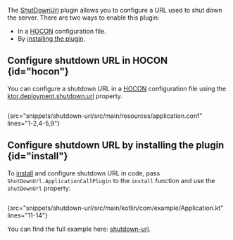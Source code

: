 [//]: # (title: Shutdown URL)

<tldr>
<var name="example_name" value="shutdown-url"/>
<include src="lib.xml" include-id="download_example"/>
</tldr>

The [ShutDownUrl](https://api.ktor.io/ktor-server/ktor-server-host-common/io.ktor.server.engine/-shut-down-url/index.html) plugin allows you to configure a URL used to shut down the server. 
There are two ways to enable this plugin: 
- In a [HOCON](#hocon) configuration file.
- By [installing the plugin](#install).



## Configure shutdown URL in HOCON {id="hocon"}

You can configure a shutdown URL in a [HOCON](Configurations.xml#hocon-file) configuration file using the [ktor.deployment.shutdown.url](Configurations.xml#predefined-properties) property.

```kotlin
```
{src="snippets/shutdown-url/src/main/resources/application.conf" lines="1-2,4-5,9"}

## Configure shutdown URL by installing the plugin {id="install"}

To [install](Plugins.md#install) and configure shutdown URL in code, pass `ShutDownUrl.ApplicationCallPlugin` to the `install` function and use the `shutDownUrl` property:

```kotlin
```
{src="snippets/shutdown-url/src/main/kotlin/com/example/Application.kt" lines="11-14"}


You can find the full example here: [shutdown-url](https://github.com/ktorio/ktor-documentation/tree/%current-branch%/codeSnippets/snippets/shutdown-url).